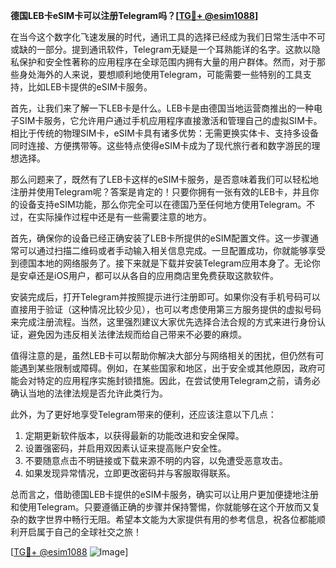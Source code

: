 **德国LEB卡eSIM卡可以注册Telegram吗？[[TG💪+ @esim1088](https://t.me/s/esim1088)]**

在当今这个数字化飞速发展的时代，通讯工具的选择已经成为我们日常生活中不可或缺的一部分。提到通讯软件，Telegram无疑是一个耳熟能详的名字。这款以隐私保护和安全性著称的应用程序在全球范围内拥有大量的用户群体。然而，对于那些身处海外的人来说，要想顺利地使用Telegram，可能需要一些特别的工具支持，比如LEB卡提供的eSIM卡服务。

首先，让我们来了解一下LEB卡是什么。LEB卡是由德国当地运营商推出的一种电子SIM卡服务，它允许用户通过手机应用程序直接激活和管理自己的虚拟SIM卡。相比于传统的物理SIM卡，eSIM卡具有诸多优势：无需更换实体卡、支持多设备同时连接、方便携带等。这些特点使得eSIM卡成为了现代旅行者和数字游民的理想选择。

那么问题来了，既然有了LEB卡这样的eSIM卡服务，是否意味着我们可以轻松地注册并使用Telegram呢？答案是肯定的！只要你拥有一张有效的LEB卡，并且你的设备支持eSIM功能，那么你完全可以在德国乃至任何地方使用Telegram。不过，在实际操作过程中还是有一些需要注意的地方。

首先，确保你的设备已经正确安装了LEB卡所提供的eSIM配置文件。这一步骤通常可以通过扫描二维码或者手动输入相关信息完成。一旦配置成功，你就能够享受到德国本地的网络服务了。接下来就是下载并安装Telegram应用本身了。无论你是安卓还是iOS用户，都可以从各自的应用商店里免费获取这款软件。

安装完成后，打开Telegram并按照提示进行注册即可。如果你没有手机号码可以直接用于验证（这种情况比较少见），也可以考虑使用第三方服务提供的虚拟号码来完成注册流程。当然，这里强烈建议大家优先选择合法合规的方式来进行身份认证，避免因为违反相关法律法规而给自己带来不必要的麻烦。

值得注意的是，虽然LEB卡可以帮助你解决大部分与网络相关的困扰，但仍然有可能遇到某些限制或障碍。例如，在某些国家和地区，出于安全或其他原因，政府可能会对特定的应用程序实施封锁措施。因此，在尝试使用Telegram之前，请务必确认当地的法律法规是否允许此类行为。

此外，为了更好地享受Telegram带来的便利，还应该注意以下几点：

1. 定期更新软件版本，以获得最新的功能改进和安全保障。
2. 设置强密码，并启用双因素认证来提高账户安全性。
3. 不要随意点击不明链接或下载来源不明的内容，以免遭受恶意攻击。
4. 如果发现异常情况，立即更改密码并与客服取得联系。

总而言之，借助德国LEB卡提供的eSIM卡服务，确实可以让用户更加便捷地注册和使用Telegram。只要遵循正确的步骤并保持警惕，你就能够在这个开放而又复杂的数字世界中畅行无阻。希望本文能为大家提供有用的参考信息，祝各位都能顺利开启属于自己的全球社交之旅！

[[TG💪+ @esim1088](https://t.me/s/esim1088) ![Image](https://i.postimg.cc/4NQfJmqS/Snipaste-2025-05-13-00-14-12.png)]